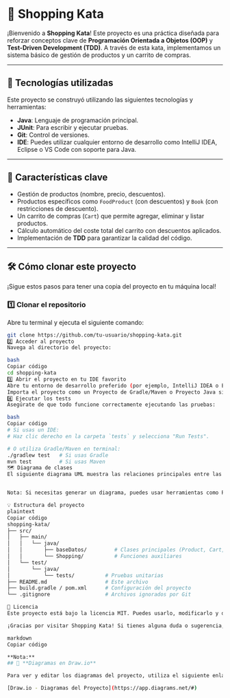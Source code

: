 # 🛒 **Shopping Kata**

¡Bienvenido a **Shopping Kata**! Este proyecto es una práctica diseñada para reforzar conceptos clave de **Programación Orientada a Objetos (OOP)** y **Test-Driven Development (TDD)**. A través de esta kata, implementamos un sistema básico de gestión de productos y un carrito de compras.

---

## 🚀 **Tecnologías utilizadas**

Este proyecto se construyó utilizando las siguientes tecnologías y herramientas:

- **Java**: Lenguaje de programación principal.
- **JUnit**: Para escribir y ejecutar pruebas.
- **Git**: Control de versiones.
- **IDE**: Puedes utilizar cualquier entorno de desarrollo como IntelliJ IDEA, Eclipse o VS Code con soporte para Java.

---

## 🎯 **Características clave**

- Gestión de productos (nombre, precio, descuentos).
- Productos específicos como `FoodProduct` (con descuentos) y `Book` (con restricciones de descuento).
- Un carrito de compras (`Cart`) que permite agregar, eliminar y listar productos.
- Cálculo automático del coste total del carrito con descuentos aplicados.
- Implementación de **TDD** para garantizar la calidad del código.

---

## 🛠️ **Cómo clonar este proyecto**

¡Sigue estos pasos para tener una copia del proyecto en tu máquina local!

### 1️⃣ **Clonar el repositorio**
Abre tu terminal y ejecuta el siguiente comando:

```bash
git clone https://github.com/tu-usuario/shopping-kata.git
2️⃣ Acceder al proyecto
Navega al directorio del proyecto:

bash
Copiar código
cd shopping-kata
3️⃣ Abrir el proyecto en tu IDE favorito
Abre tu entorno de desarrollo preferido (por ejemplo, IntelliJ IDEA o Eclipse).
Importa el proyecto como un Proyecto de Gradle/Maven o Proyecto Java simple (según tu configuración).
4️⃣ Ejecutar los tests
Asegúrate de que todo funcione correctamente ejecutando las pruebas:

bash
Copiar código
# Si usas un IDE:
# Haz clic derecho en la carpeta `tests` y selecciona "Run Tests".

# O utiliza Gradle/Maven en terminal:
./gradlew test   # Si usas Gradle
mvn test         # Si usas Maven
🗺️ Diagrama de clases
El siguiente diagrama UML muestra las relaciones principales entre las clases:


Nota: Si necesitas generar un diagrama, puedes usar herramientas como PlantUML o Lucidchart. Guarda el diagrama en el directorio del proyecto e incluye su ruta en este README.

💡 Estructura del proyecto
plaintext
Copiar código
shopping-kata/
├── src/
│   ├── main/
│   │   └── java/
│   │       ├── baseDatos/         # Clases principales (Product, Cart, etc.)
│   │       └── Shopping/          # Funciones auxiliares
│   └── test/
│       └── java/
│           └── tests/          # Pruebas unitarias
├── README.md                   # Este archivo
├── build.gradle / pom.xml      # Configuración del proyecto
└── .gitignore                  # Archivos ignorados por Git

📄 Licencia
Este proyecto está bajo la licencia MIT. Puedes usarlo, modificarlo y distribuirlo libremente.

¡Gracias por visitar Shopping Kata! Si tienes alguna duda o sugerencia, no dudes en abrir un issue o contactarme directamente. 🚀

markdown
Copiar código

**Nota:**  
## 📝 **Diagramas en Draw.io**

Para ver y editar los diagramas del proyecto, utiliza el siguiente enlace a Draw.io:

[Draw.io - Diagramas del Proyecto](https://app.diagrams.net/#)





